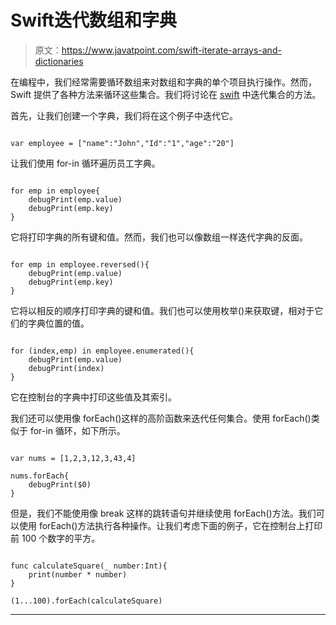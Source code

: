 # Swift迭代数组和字典

> 原文：<https://www.javatpoint.com/swift-iterate-arrays-and-dictionaries>

在编程中，我们经常需要循环数组来对数组和字典的单个项目执行操作。然而，Swift 提供了各种方法来循环这些集合。我们将讨论在 [swift](https://www.javatpoint.com/swift-tutorial) 中迭代集合的方法。

首先，让我们创建一个字典，我们将在这个例子中迭代它。

```

var employee = ["name":"John","Id":"1","age":"20"]

```

让我们使用 for-in 循环遍历员工字典。

```

for emp in employee{
    debugPrint(emp.value)
    debugPrint(emp.key)
}

```

它将打印字典的所有键和值。然而，我们也可以像数组一样迭代字典的反面。

```

for emp in employee.reversed(){
    debugPrint(emp.value)
    debugPrint(emp.key)
}

```

它将以相反的顺序打印字典的键和值。我们也可以使用枚举()来获取键，相对于它们的字典位置的值。

```

for (index,emp) in employee.enumerated(){
    debugPrint(emp.value)
    debugPrint(index)
}

```

它在控制台的字典中打印这些值及其索引。

我们还可以使用像 forEach()这样的高阶函数来迭代任何集合。使用 forEach()类似于 for-in 循环，如下所示。

```

var nums = [1,2,3,12,3,43,4]

nums.forEach{
    debugPrint($0)
}

```

但是，我们不能使用像 break 这样的跳转语句并继续使用 forEach()方法。我们可以使用 forEach()方法执行各种操作。让我们考虑下面的例子，它在控制台上打印前 100 个数字的平方。

```

func calculateSquare(_ number:Int){
    print(number * number)
}

(1...100).forEach(calculateSquare)

```

* * *